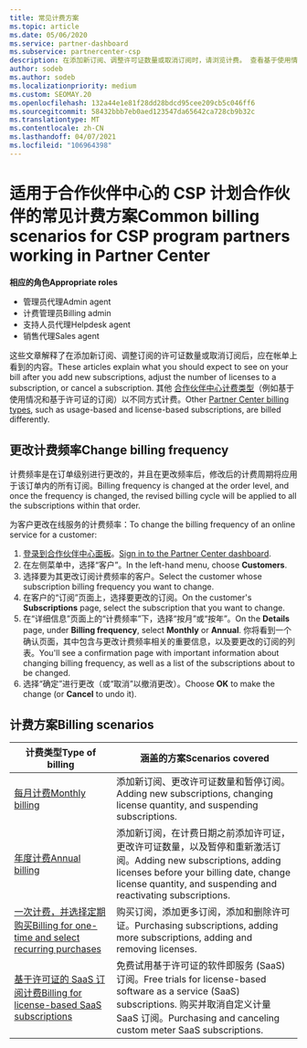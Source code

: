```yaml
---
title: 常见计费方案
ms.topic: article
ms.date: 05/06/2020
ms.service: partner-dashboard
ms.subservice: partnercenter-csp
description: 在添加新订阅、调整许可证数量或取消订阅时，请浏览计费。 查看基于使用情况和许可证的订阅的不同之处。
author: sodeb
ms.author: sodeb
ms.localizationpriority: medium
ms.custom: SEOMAY.20
ms.openlocfilehash: 132a44e1e81f28dd28bdcd95cee209cb5c046ff6
ms.sourcegitcommit: 58432bbb7eb0aed123547da65642ca728cb9b32c
ms.translationtype: MT
ms.contentlocale: zh-CN
ms.lasthandoff: 04/07/2021
ms.locfileid: "106964398"
---
```

# <a name="common-billing-scenarios-for-csp-program-partners-working-in-partner-center"></a><span data-ttu-id="9b8a5-104">适用于合作伙伴中心的 CSP 计划合作伙伴的常见计费方案</span><span class="sxs-lookup"><span data-stu-id="9b8a5-104">Common billing scenarios for CSP program partners working in Partner Center</span></span>

<span data-ttu-id="9b8a5-105">**相应的角色**</span><span class="sxs-lookup"><span data-stu-id="9b8a5-105">**Appropriate roles**</span></span>

- <span data-ttu-id="9b8a5-106">管理员代理</span><span class="sxs-lookup"><span data-stu-id="9b8a5-106">Admin agent</span></span>
- <span data-ttu-id="9b8a5-107">计费管理员</span><span class="sxs-lookup"><span data-stu-id="9b8a5-107">Billing admin</span></span>
- <span data-ttu-id="9b8a5-108">支持人员代理</span><span class="sxs-lookup"><span data-stu-id="9b8a5-108">Helpdesk agent</span></span>
- <span data-ttu-id="9b8a5-109">销售代理</span><span class="sxs-lookup"><span data-stu-id="9b8a5-109">Sales agent</span></span>

<span data-ttu-id="9b8a5-110">这些文章解释了在添加新订阅、调整订阅的许可证数量或取消订阅后，应在帐单上看到的内容。</span><span class="sxs-lookup"><span data-stu-id="9b8a5-110">These articles explain what you should expect to see on your bill after you add new subscriptions, adjust the number of licenses to a subscription, or cancel a subscription.</span></span> <span data-ttu-id="9b8a5-111">其他 [合作伙伴中心计费类型](billing-different-types.md)（例如基于使用情况和基于许可证的订阅）以不同方式计费。</span><span class="sxs-lookup"><span data-stu-id="9b8a5-111">Other [Partner Center billing types](billing-different-types.md), such as usage-based and license-based subscriptions, are billed differently.</span></span>


## <a name="change-billing-frequency"></a><span data-ttu-id="9b8a5-112">更改计费频率</span><span class="sxs-lookup"><span data-stu-id="9b8a5-112">Change billing frequency</span></span>

<span data-ttu-id="9b8a5-113">计费频率是在订单级别进行更改的，并且在更改频率后，修改后的计费周期将应用于该订单内的所有订阅。</span><span class="sxs-lookup"><span data-stu-id="9b8a5-113">Billing frequency is changed at the order level, and once the frequency is changed, the revised billing cycle will be applied to all the subscriptions within that order.</span></span> 

<span data-ttu-id="9b8a5-114">为客户更改在线服务的计费频率：</span><span class="sxs-lookup"><span data-stu-id="9b8a5-114">To change the billing frequency of an online service for a customer:</span></span>

1. <span data-ttu-id="9b8a5-115">[登录到合作伙伴中心面板](https://partner.microsoft.com/dashboard/home)。</span><span class="sxs-lookup"><span data-stu-id="9b8a5-115">[Sign in to the Partner Center dashboard](https://partner.microsoft.com/dashboard/home).</span></span>
2. <span data-ttu-id="9b8a5-116">在左侧菜单中，选择“客户”。</span><span class="sxs-lookup"><span data-stu-id="9b8a5-116">In the left-hand menu, choose **Customers**.</span></span>
3. <span data-ttu-id="9b8a5-117">选择要为其更改订阅计费频率的客户。</span><span class="sxs-lookup"><span data-stu-id="9b8a5-117">Select the customer whose subscription billing frequency you want to change.</span></span>
4. <span data-ttu-id="9b8a5-118">在客户的“订阅”页面上，选择要更改的订阅。</span><span class="sxs-lookup"><span data-stu-id="9b8a5-118">On the customer's **Subscriptions** page, select the subscription that you want to change.</span></span>
5. <span data-ttu-id="9b8a5-119">在“详细信息”页面上的“计费频率”下，选择“按月”或“按年”。</span><span class="sxs-lookup"><span data-stu-id="9b8a5-119">On the **Details** page, under **Billing frequency**, select **Monthly** or **Annual**.</span></span> <span data-ttu-id="9b8a5-120">你将看到一个确认页面，其中包含与更改计费频率相关的重要信息，以及要更改的订阅的列表。</span><span class="sxs-lookup"><span data-stu-id="9b8a5-120">You'll see a confirmation page with important information about changing billing frequency, as well as a list of the subscriptions about to be changed.</span></span>
6. <span data-ttu-id="9b8a5-121">选择“确定”进行更改（或“取消”以撤消更改）。</span><span class="sxs-lookup"><span data-stu-id="9b8a5-121">Choose **OK** to make the change (or **Cancel** to undo it).</span></span>

## <a name="billing-scenarios"></a><span data-ttu-id="9b8a5-122">计费方案</span><span class="sxs-lookup"><span data-stu-id="9b8a5-122">Billing scenarios</span></span>

| <span data-ttu-id="9b8a5-123">计费类型</span><span class="sxs-lookup"><span data-stu-id="9b8a5-123">Type of billing</span></span> | <span data-ttu-id="9b8a5-124">涵盖的方案</span><span class="sxs-lookup"><span data-stu-id="9b8a5-124">Scenarios covered</span></span> |
| --------------- | ----------------- |
| [<span data-ttu-id="9b8a5-125">每月计费</span><span class="sxs-lookup"><span data-stu-id="9b8a5-125">Monthly billing</span></span>](common-billing-scenarios-monthly.md) | <span data-ttu-id="9b8a5-126">添加新订阅、更改许可证数量和暂停订阅。</span><span class="sxs-lookup"><span data-stu-id="9b8a5-126">Adding new subscriptions, changing license quantity, and suspending subscriptions.</span></span> |
| [<span data-ttu-id="9b8a5-127">年度计费</span><span class="sxs-lookup"><span data-stu-id="9b8a5-127">Annual billing</span></span>](common-billing-scenarios-annual.md) | <span data-ttu-id="9b8a5-128">添加新订阅，在计费日期之前添加许可证，更改许可证数量，以及暂停和重新激活订阅。</span><span class="sxs-lookup"><span data-stu-id="9b8a5-128">Adding new subscriptions, adding licenses before your billing date, change license quantity, and suspending and reactivating subscriptions.</span></span> |
| [<span data-ttu-id="9b8a5-129">一次计费，并选择定期购买</span><span class="sxs-lookup"><span data-stu-id="9b8a5-129">Billing for one-time and select recurring purchases</span></span>](common-billing-scenarios-onetime-recurring.md) | <span data-ttu-id="9b8a5-130">购买订阅，添加更多订阅，添加和删除许可证。</span><span class="sxs-lookup"><span data-stu-id="9b8a5-130">Purchasing subscriptions, adding more subscriptions, adding and removing licenses.</span></span> |
| [<span data-ttu-id="9b8a5-131">基于许可证的 SaaS 订阅计费</span><span class="sxs-lookup"><span data-stu-id="9b8a5-131">Billing for license-based SaaS subscriptions</span></span>](common-billing-scenarios-saas.md) | <span data-ttu-id="9b8a5-132">免费试用基于许可证的软件即服务 (SaaS) 订阅。</span><span class="sxs-lookup"><span data-stu-id="9b8a5-132">Free trials for license-based software as a service (SaaS) subscriptions.</span></span> <span data-ttu-id="9b8a5-133">购买并取消自定义计量 SaaS 订阅。</span><span class="sxs-lookup"><span data-stu-id="9b8a5-133">Purchasing and canceling custom meter SaaS subscriptions.</span></span> |
